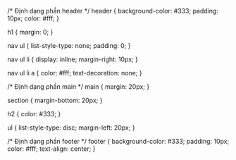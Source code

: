 /* Định dạng phần header */
header {
  background-color: #333;
  padding: 10px;
  color: #fff;
}

h1 {
  margin: 0;
}

nav ul {
  list-style-type: none;
  padding: 0;
}

nav ul li {
  display: inline;
  margin-right: 10px;
}

nav ul li a {
  color: #fff;
  text-decoration: none;
}

/* Định dạng phần main */
main {
  margin: 20px;
}

section {
  margin-bottom: 20px;
}

h2 {
  color: #333;
}

ul {
  list-style-type: disc;
  margin-left: 20px;
}

/* Định dạng phần footer */
footer {
  background-color: #333;
  padding: 10px;
  color: #fff;
  text-align: center;
}
